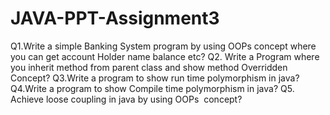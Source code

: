 # JAVA-PPT-Assignment3

Q1.Write a simple Banking System program by using OOPs concept where you can get account Holder name balance etc?
Q2. Write a Program where you inherit method from parent class and show method Overridden Concept?
Q3.Write a program to show run time polymorphism in java?
Q4.Write a program to show Compile time polymorphism in java?
Q5. Achieve loose coupling in java by using OOPs  concept?
